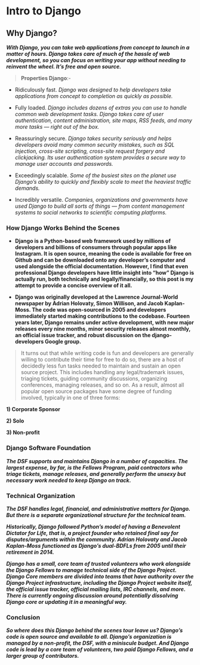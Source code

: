 # Intro to Django


## Why Django?

***With Django, you can take web applications from concept to launch in a matter of hours. Django takes care of much of the hassle of web development, so you can focus on writing your app without needing to reinvent the wheel. It’s free and open source.***


> **Properties Django**:-

- Ridiculously fast.
*Django was designed to help developers take applications from concept to completion as quickly as possible.*

- Fully loaded.
*Django includes dozens of extras you can use to handle common web development tasks. Django takes care of user authentication, content administration, site maps, RSS feeds, and many more tasks — right out of the box.*

- Reassuringly secure.
*Django takes security seriously and helps developers avoid many common security mistakes, such as SQL injection, cross-site scripting, cross-site request forgery and clickjacking. Its user authentication system provides a secure way to manage user accounts and passwords.*


- Exceedingly scalable.
*Some of the busiest sites on the planet use Django’s ability to quickly and flexibly scale to meet the heaviest traffic demands.*



- Incredibly versatile.
*Companies, organizations and governments have used Django to build all sorts of things — from content management systems to social networks to scientific computing platforms.*



### How Django Works Behind the Scenes

- **Django is a Python-based web framework used by millions of developers and billions of consumers through popular apps like Instagram. It is open source, meaning the code is available for free on Github and can be downloaded onto any developer’s computer and used alongside the official documentation. However, I find that even professional Django developers have little insight into “how” Django is actually run, both technically and legally/financially, so this post is my attempt to provide a concise overview of it all.**


- **Django was originally developed at the Lawrence Journal-World newspaper by Adrian Holovaty, Simon Willison, and Jacob Kaplan-Moss. The code was open-sourced in 2005 and developers immediately started making contributions to the codebase. Fourteen years later, Django remains under active development, with new major releases every nine months, minor security releases almost monthly, an official issue tracker, and robust discussion on the django-developers Google group.**



> It turns out that while writing code is fun and developers are generally willing to contribute their time for free to do so, there are a host of decidedly less fun tasks needed to maintain and sustain an open source project. This includes handling any legal/trademark issues, triaging tickets, guiding community discussions, organizing conferences, managing releases, and so on. As a result, almost all popular open source packages have some degree of funding involved, typically in one of three forms:

**1) Corporate Sponsor**


**2) Solo**


**3) Non-profit**



### Django Software Foundation


***The DSF supports and maintains Django in a number of capacities. The largest expense, by far, is the Fellows Program, paid contractors who triage tickets, manage releases, and generally perform the unsexy but necessary work needed to keep Django on track.***



### Technical Organization

***The DSF handles legal, financial, and administrative matters for Django. But there is a separate organizational structure for the technical team.***

***Historically, Django followed Python’s model of having a Benevolent Dictator for Life, that is, a project founder who retained final say for disputes/arguments within the community. Adrian Holovaty and Jacob Kaplan-Moss functioned as Django’s dual-BDFLs from 2005 until their retirement in 2014.***


***Django has a small, core team of trusted volunteers who work alongside the Django Fellows to manage technical side of the Django Project. Django Core members are divided into teams that have authority over the Django Project infrastructure, including the Django Project website itself, the official issue tracker, official mailing lists, IRC channels, and more. There is currently ongoing discussion around potentially dissolving Django core or updating it in a meaningful way.***

### Conclusion

***So where does this Django behind the scenes tour leave us? Django’s code is open source and available to all. Django’s organization is managed by a non-profit, the DSF, with a miniscule budget. And Django code is lead by a core team of volunteers, two paid Django Fellows, and a larger group of contributors.***












